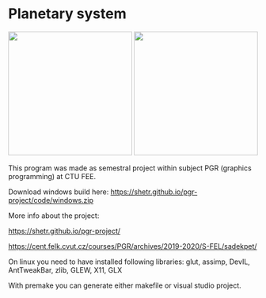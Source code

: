 Planetary system
==========

<img src="https://shetr.github.io/pgr-project/gifs/planets.gif" height="250" />

<img src="https://shetr.github.io/pgr-project/gifs/rockets.gif" height="250" />


This program was made as semestral project within subject PGR (graphics programming) at CTU FEE.

Download windows build here: <https://shetr.github.io/pgr-project/code/windows.zip>

More info about the project:

<https://shetr.github.io/pgr-project/>

<https://cent.felk.cvut.cz/courses/PGR/archives/2019-2020/S-FEL/sadekpet/>



On linux you need to have installed following libraries: glut, assimp, DevIL, AntTweakBar, zlib, GLEW, X11, GLX
 
With premake you can generate either makefile or visual studio project.
